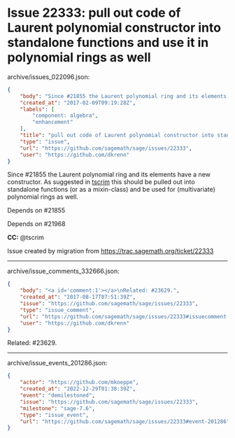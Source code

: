 # Issue 22333: pull out code of Laurent polynomial constructor into standalone functions and use it in polynomial rings as well

archive/issues_022096.json:
```json
{
    "body": "Since #21855 the Laurent polynomial ring and its elements have a new constructor. As suggested in [tscrim](https://github.com/sagemath/sage/issues/21855#comment:16) this should be pulled out into standalone functions (or as a mixin-class) and be used for (multivariate) polynomial rings as well.\n\n\nDepends on #21855\n\nDepends on #21968\n\n**CC:**  @tscrim\n\nIssue created by migration from https://trac.sagemath.org/ticket/22333\n\n",
    "created_at": "2017-02-09T09:19:28Z",
    "labels": [
        "component: algebra",
        "enhancement"
    ],
    "title": "pull out code of Laurent polynomial constructor into standalone functions and use it in polynomial rings as well",
    "type": "issue",
    "url": "https://github.com/sagemath/sage/issues/22333",
    "user": "https://github.com/dkrenn"
}
```
Since #21855 the Laurent polynomial ring and its elements have a new constructor. As suggested in [tscrim](https://github.com/sagemath/sage/issues/21855#comment:16) this should be pulled out into standalone functions (or as a mixin-class) and be used for (multivariate) polynomial rings as well.


Depends on #21855

Depends on #21968

**CC:**  @tscrim

Issue created by migration from https://trac.sagemath.org/ticket/22333





---

archive/issue_comments_332666.json:
```json
{
    "body": "<a id='comment:1'></a>\nRelated: #23629.",
    "created_at": "2017-08-17T07:51:39Z",
    "issue": "https://github.com/sagemath/sage/issues/22333",
    "type": "issue_comment",
    "url": "https://github.com/sagemath/sage/issues/22333#issuecomment-332666",
    "user": "https://github.com/dkrenn"
}
```

<a id='comment:1'></a>
Related: #23629.



---

archive/issue_events_201286.json:
```json
{
    "actor": "https://github.com/mkoeppe",
    "created_at": "2022-12-29T01:38:39Z",
    "event": "demilestoned",
    "issue": "https://github.com/sagemath/sage/issues/22333",
    "milestone": "sage-7.6",
    "type": "issue_event",
    "url": "https://github.com/sagemath/sage/issues/22333#event-201286"
}
```

